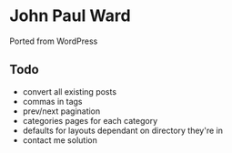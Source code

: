 # John Paul Ward

Ported from WordPress

## Todo

- convert all existing posts
- commas in tags
- prev/next pagination
- categories pages for each category
- defaults for layouts dependant on directory they're in
- contact me solution